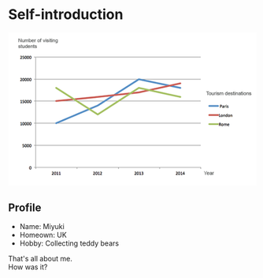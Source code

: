 # Self-introduction
![IELTS](task1.png)
## Profile
- Name: Miyuki
- Homeown: UK
- Hobby: Collecting teddy bears

That's all about me.  
How was it?
